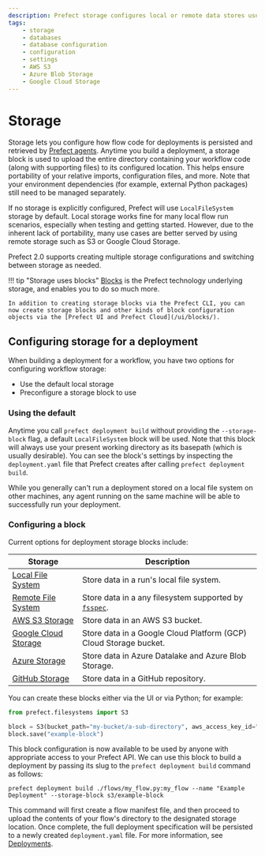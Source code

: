 ```yaml
---
description: Prefect storage configures local or remote data stores used for flow code, task results, and flow results.
tags:
    - storage
    - databases
    - database configuration
    - configuration
    - settings
    - AWS S3
    - Azure Blob Storage
    - Google Cloud Storage
---
```


# Storage

Storage lets you configure how flow code for deployments is persisted and retrieved by [Prefect agents](/concepts/work-queues). Anytime you build a deployment, a storage block is used to upload the entire directory containing your workflow code (along with supporting files) to its configured location.  This helps ensure portability of your relative imports, configuration files, and more.  Note that your environment dependencies (for example, external Python packages) still need to be managed separately.

If no storage is explicitly configured, Prefect will use `LocalFileSystem` storage by default. Local storage works fine for many local flow run scenarios, especially when testing and getting started. However, due to the inherent lack of portability, many use cases are better served by using remote storage such as S3 or Google Cloud Storage.

Prefect 2.0 supports creating multiple storage configurations and switching between storage as needed.

!!! tip "Storage uses blocks"
    [Blocks](/concepts/blocks/) is the Prefect technology underlying storage, and enables you to do so much more. 

    In addition to creating storage blocks via the Prefect CLI, you can now create storage blocks and other kinds of block configuration objects via the [Prefect UI and Prefect Cloud](/ui/blocks/).

## Configuring storage for a deployment

When building a deployment for a workflow, you have two options for configuring workflow storage:

- Use the default local storage
- Preconfigure a storage block to use

### Using the default 

Anytime you call `prefect deployment build` without providing the `--storage-block` flag, a default `LocalFileSystem` block will be used.  Note that this block will always use your present working directory as its basepath (which is usually desirable).  You can see the block's settings by inspecting the `deployment.yaml` file that Prefect creates after calling `prefect deployment build`.

While you generally can't run a deployment stored on a local file system on other machines, any agent running on the same machine will be able to successfully run your deployment.

### Configuring a block

Current options for deployment storage blocks include:

| Storage | Description |
| --- | --- |
| [Local File System](/api-ref/prefect/filesystems/#prefect.filesystems.LocalFileSystem) | Store data in a run's local file system. |
| [Remote File System](/api-ref/prefect/filesystems/#prefect.filesystems.RemoteFileSystem) | Store data in a any filesystem supported by [`fsspec`](https://filesystem-spec.readthedocs.io/en/latest/). |
| [AWS S3 Storage](/api-ref/prefect/filesystems/#prefect.filesystems.S3) | Store data in an AWS S3 bucket. |
| [Google Cloud Storage](/api-ref/prefect/filesystems/#prefect.filesystems.GCS) | Store data in a Google Cloud Platform (GCP) Cloud Storage bucket. |
| [Azure Storage](/api-ref/prefect/filesystems/#prefect.filesystems.Azure) | Store data in Azure Datalake and Azure Blob Storage. |
| [GitHub Storage](/api-ref/prefect/filesystems/#prefect.filesystems.GitHub) | Store data in a GitHub repository. |

You can create these blocks either via the UI or via Python; for example:

```python
from prefect.filesystems import S3

block = S3(bucket_path="my-bucket/a-sub-directory", aws_access_key_id="foo", aws_secret_access_key="bar")
block.save("example-block")
```

This block configuration is now available to be used by anyone with appropriate access to your Prefect API.  We can use this block to build a deployment by passing its slug to the `prefect deployment build` command as follows:

```
prefect deployment build ./flows/my_flow.py:my_flow --name "Example Deployment" --storage-block s3/example-block
```

This command will first create a flow manifest file, and then proceed to upload the contents of your flow's directory to the designated storage location. Once complete, the full deployment specification will be persisted to a newly created `deployment.yaml` file.  For more information, see [Deployments](/concepts/deployments).
